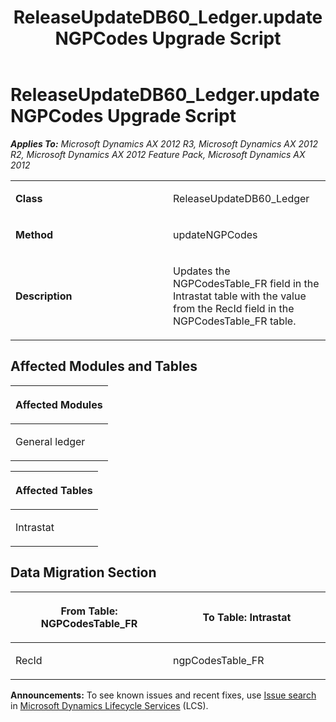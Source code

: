 ﻿---
title: ReleaseUpdateDB60_Ledger.updateNGPCodes Upgrade Script
TOCTitle: ReleaseUpdateDB60_Ledger.updateNGPCodes Upgrade Script
ms:assetid: e17096d8-daa5-1067-8a21-2a2a8e2daeee
ms:mtpsurl: https://msdn.microsoft.com/en-us/library/JJ737318(v=AX.60)
ms:contentKeyID: 49711760
ms.date: 05/18/2015
mtps_version: v=AX.60
---

# ReleaseUpdateDB60\_Ledger.updateNGPCodes Upgrade Script 


_**Applies To:** Microsoft Dynamics AX 2012 R3, Microsoft Dynamics AX 2012 R2, Microsoft Dynamics AX 2012 Feature Pack, Microsoft Dynamics AX 2012_

<table>
<colgroup>
<col style="width: 50%" />
<col style="width: 50%" />
</colgroup>
<tbody>
<tr class="odd">
<td><p><strong>Class</strong></p></td>
<td><p>ReleaseUpdateDB60_Ledger</p></td>
</tr>
<tr class="even">
<td><p><strong>Method</strong></p></td>
<td><p>updateNGPCodes</p></td>
</tr>
<tr class="odd">
<td><p><strong>Description</strong></p></td>
<td><p>Updates the NGPCodesTable_FR field in the Intrastat table with the value from the RecId field in the NGPCodesTable_FR table.</p></td>
</tr>
</tbody>
</table>


## Affected Modules and Tables

<table>
<colgroup>
<col style="width: 100%" />
</colgroup>
<thead>
<tr class="header">
<th><p>Affected Modules</p></th>
</tr>
</thead>
<tbody>
<tr class="odd">
<td><p>General ledger</p></td>
</tr>
</tbody>
</table>


<table>
<colgroup>
<col style="width: 100%" />
</colgroup>
<thead>
<tr class="header">
<th><p>Affected Tables</p></th>
</tr>
</thead>
<tbody>
<tr class="odd">
<td><p>Intrastat</p></td>
</tr>
</tbody>
</table>


## Data Migration Section

<table>
<colgroup>
<col style="width: 50%" />
<col style="width: 50%" />
</colgroup>
<thead>
<tr class="header">
<th><p>From Table: NGPCodesTable_FR</p></th>
<th><p>To Table: Intrastat</p></th>
</tr>
</thead>
<tbody>
<tr class="odd">
<td><p>RecId</p></td>
<td><p>ngpCodesTable_FR</p></td>
</tr>
</tbody>
</table>

  
**Announcements:** To see known issues and recent fixes, use [Issue search](http://go.microsoft.com/fwlink/?linkid=389258) in [Microsoft Dynamics Lifecycle Services](http://go.microsoft.com/fwlink/?linkid=306505) (LCS).

